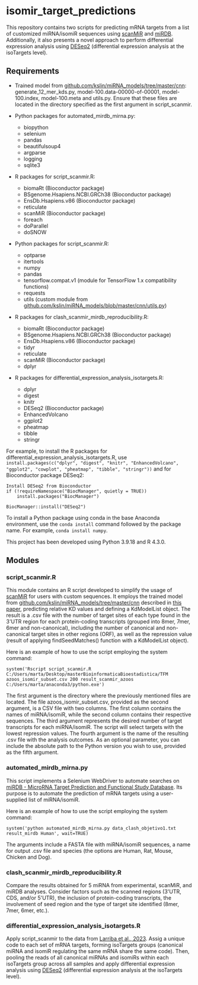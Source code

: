 # isomir_target_predictions

This repository contains two scripts for predicting mRNA targets from a list of customized miRNA/isomiR sequences using [scanMiR](https://github.com/ETHZ-INS/scanMiR/tree/master) and [miRDB](https://mirdb.org/custom.html). Additionally, it also presents a novel approach to perform differential expression analysis using [DESeq2](https://bioconductor.org/packages/release/bioc/html/DESeq2.html) (differential expression analysis at the isoTargets level).

## Requirements

- Trained model from [github.com/kslin/miRNA_models/tree/master/cnn](https://github.com/kslin/miRNA_models/tree/master/cnn): generate_12_mer_kds.py, model-100.data-00000-of-00001, model-100.index, model-100.meta and utils.py. Ensure that these files are located in the directory specified as the first argument in script_scanmir.

- Python packages for automated_mirdb_mirna.py: 

	- biopython
  	- selenium
 	- pandas
 	- beautifulsoup4
	- argparse
	- logging
	- sqlite3

- R packages for script_scanmir.R: 

	- biomaRt (Bioconductor package)
	- BSgenome.Hsapiens.NCBI.GRCh38 (Bioconductor package)
	- EnsDb.Hsapiens.v86 (Bioconductor package)
	- reticulate
	- scanMiR (Bioconductor package)
	- foreach
	- doParallel
	- doSNOW

- Python packages for script_scanmir.R:

	- optparse
	- itertools
	- numpy
	- pandas
	- tensorflow.compat.v1 (module for TensorFlow 1.x compatibility functions)
 	- requests
	- utils (custom module from [github.com/kslin/miRNA_models/blob/master/cnn/utils.py](https://github.com/kslin/miRNA_models/blob/master/cnn/utils.py))

- R packages for clash_scanmir_mirdb_reproducibility.R:

	- biomaRt (Bioconductor package)
	- BSgenome.Hsapiens.NCBI.GRCh38 (Bioconductor package)
	- EnsDb.Hsapiens.v86 (Bioconductor package)
	- tidyr
	- reticulate
	- scanMiR (Bioconductor package)
	- dplyr

- R packages for differential_expression_analysis_isotargets.R:

	- dplyr
	- digest
	- knitr
	- DESeq2 (Bioconductor package)
	- EnhancedVolcano
	- ggplot2
	- pheatmap
	- tibble
	- stringr

For example, to install the R packages for differential_expression_analysis_isotargets.R, use ```install.packages(c("dplyr", "digest", "knitr", "EnhancedVolcano", "ggplot2", "cowplot", "pheatmap", "tibble", "stringr"))``` and for Bioconductor package DESeq2:

```
Install DESeq2 from Bioconductor
if (!requireNamespace("BiocManager", quietly = TRUE))
    install.packages("BiocManager")

BiocManager::install("DESeq2")
```

To install a Python package using conda in the base Anaconda environment, use the ```conda install``` command followed by the package name. For example, ```conda install numpy```.

This project has been developed using Python 3.9.18 and R 4.3.0. 

## Modules

### script_scanmir.R

This module contains an R script developed to simplify the usage of [scanMiR](https://github.com/ETHZ-INS/scanMiR/tree/master) for users with custom sequences. It employs the trained model from [github.com/kslin/miRNA_models/tree/master/cnn](https://github.com/kslin/miRNA_models/tree/master/cnn) described in [this paper](https://www.biorxiv.org/content/10.1101/414763v1), predicting relative KD values and defining a KdModelList object. The result is a .csv file with the number of target sites of each type found in the 3'UTR region for each protein-coding transcripts (grouped into 8mer, 7mer, 6mer and non-canonical), including the number of canonical and non-canonical target sites in other regions (ORF), as well as the repression value (result of applying findSeedMatches() function with a KdModelList object).

Here is an example of how to use the script employing the system command:

	system('Rscript script_scanmir.R C:/Users/marta/Desktop/masterBioinformaticaBioestadistica/TFM azoos_isomir_subset.csv 200 result_scanmir_azoos C:/Users/marta/anaconda3/python.exe')

The first argument is the directory where the previously mentioned files are located. The file azoos_isomir_subset.csv, provided as the second argument, is a CSV file with two columns. The first column contains the names of miRNA/isomiR, while the second column contains their respective sequences. The third argument represents the desired number of target transcripts for each miRNA/isomiR. The script will select targets with the lowest repression values. The fourth argument is the name of the resulting .csv file with the analysis outcomes. As an optional parameter, you can include the absolute path to the Python version you wish to use, provided as the fifth argument. 

 ### automated_mirdb_mirna.py

This script implements a Selenium WebDriver to automate searches on [miRDB - MicroRNA Target Prediction and Functional Study Database](http://mirdb.org/). Its purpose is to automate the prediction of mRNA targets using a user-supplied list of miRNA/isomiR.

Here is an example of how to use the script employing the system command:

	system('python automated_mirdb_mirna.py data_clash_objetivo1.txt result_mirdb Human', wait=TRUE)

The arguments include a FASTA file with miRNA/isomiR sequences, a name for output .csv file and species (the options are Human, Rat, Mouse, Chicken and Dog).

 ### clash_scanmir_mirdb_reproducibility.R

Compare the results obtained for 5 miRNA from experimental, scanMiR, and miRDB analyses. Consider factors such as the scanned regions (3'UTR, CDS, and/or 5'UTR), the inclusion of protein-coding transcripts, the involvement of seed region and the type of target site identified (8mer, 7mer, 6mer, etc.).

 ### differential_expression_analysis_isotargets.R

Apply script_scanmir to the data from [Larriba et al., 2023](https://pubmed.ncbi.nlm.nih.gov/37245055/). Assig a unique code to each set of mRNA targets, forming isoTargets groups (canonical miRNA and isomiR regulating the same mRNA share the same code). Then, pooling the reads of all canonical miRNAs and isomiRs within each isoTargets group across all samples and apply differential expression analysis using [DESeq2](https://bioconductor.org/packages/release/bioc/html/DESeq2.html) (differential expression analysis at the isoTargets level).

